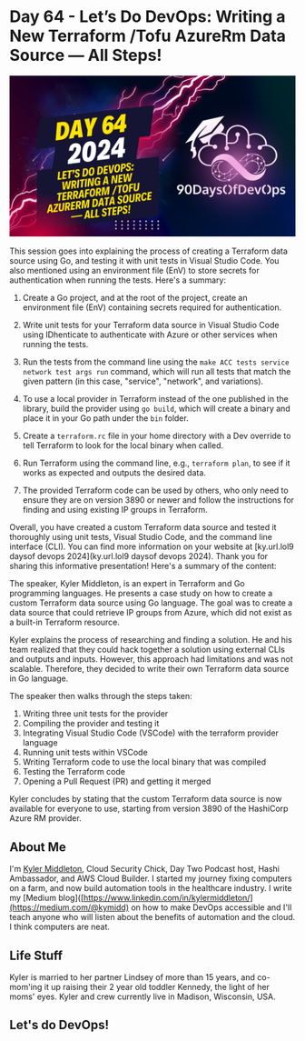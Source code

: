 # Day 64 - Let’s Do DevOps: Writing a New Terraform /Tofu AzureRm Data Source — All Steps!
[![Watch the video](thumbnails/day64.png)](https://www.youtube.com/watch?v=AtqivV8iBdE)

This session goes into explaining the process of creating a Terraform data source using Go, and testing it with unit tests in Visual Studio Code. You also mentioned using an environment file (EnV) to store secrets for authentication when running the tests. Here's a summary:

1. Create a Go project, and at the root of the project, create an environment file (EnV) containing secrets required for authentication.

2. Write unit tests for your Terraform data source in Visual Studio Code using IDhenticate to authenticate with Azure or other services when running the tests.

3. Run the tests from the command line using the `make ACC tests service network test args run` command, which will run all tests that match the given pattern (in this case, "service", "network", and variations).

4. To use a local provider in Terraform instead of the one published in the library, build the provider using `go build`, which will create a binary and place it in your Go path under the `bin` folder.

5. Create a `terraform.rc` file in your home directory with a Dev override to tell Terraform to look for the local binary when called.

6. Run Terraform using the command line, e.g., `terraform plan`, to see if it works as expected and outputs the desired data.

7. The provided Terraform code can be used by others, who only need to ensure they are on version 3890 or newer and follow the instructions for finding and using existing IP groups in Terraform.

Overall, you have created a custom Terraform data source and tested it thoroughly using unit tests, Visual Studio Code, and the command line interface (CLI). You can find more information on your website at [ky.url.lol9 daysof devops 2024](ky.url.lol9 daysof devops 2024). Thank you for sharing this informative presentation!
Here's a summary of the content:

The speaker, Kyler Middleton, is an expert in Terraform and Go programming languages. He presents a case study on how to create a custom Terraform data source using Go language. The goal was to create a data source that could retrieve IP groups from Azure, which did not exist as a built-in Terraform resource.

Kyler explains the process of researching and finding a solution. He and his team realized that they could hack together a solution using external CLIs and outputs and inputs. However, this approach had limitations and was not scalable. Therefore, they decided to write their own Terraform data source in Go language.

The speaker then walks through the steps taken:

1. Writing three unit tests for the provider
2. Compiling the provider and testing it
3. Integrating Visual Studio Code (VSCode) with the terraform provider language
4. Running unit tests within VSCode
5. Writing Terraform code to use the local binary that was compiled
6. Testing the Terraform code
7. Opening a Pull Request (PR) and getting it merged

Kyler concludes by stating that the custom Terraform data source is now available for everyone to use, starting from version 3890 of the HashiCorp Azure RM provider.


## About Me
I'm [Kyler Middleton](https://www.linkedin.com/in/kylermiddleton/), Cloud Security Chick, Day Two Podcast host, Hashi Ambassador, and AWS Cloud Builder. 
I started my journey fixing computers on a farm, and now build automation tools in the healthcare industry. I write my [Medium blog]([https://www.linkedin.com/in/kylermiddleton/](https://medium.com/@kymidd) on how to make DevOps accessible and I'll teach anyone who will listen about the benefits of automation and the cloud. 
I think computers are neat. 

## Life Stuff
Kyler is married to her partner Lindsey of more than 15 years, and co-mom'ing it up raising their 2 year old toddler Kennedy, the light of her moms' eyes. Kyler and crew currently live in Madison, Wisconsin, USA. 

## Let's do DevOps!
